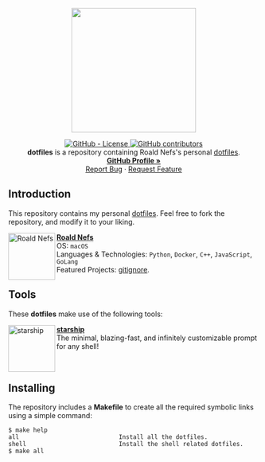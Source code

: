 <p align="center">
    <a href="https://github.com/roaldnefs/dotfiles">
        <img src="https://github.com/jglovier/dotfiles-logo/blob/main/dotfiles-logo.png?raw=true"
            alt=""
            style="width: 250px;">
    </a>
</p>
<p align="center">
    <a href="https://raw.githubusercontent.com/roaldnefs/dotfiles/main/LICENSE">
        <img src="https://img.shields.io/github/license/roaldnefs/dotfiles?style=for-the-badge&color=blue"
            alt="GitHub - License">
    </a>
    <!-- <a href="https://github.com/roaldnefs/dotfiles/actions">
        <img src="https://img.shields.io/github/workflow/status/roaldnefs/dotfiles/test?style=for-the-badge&color=blue"
            alt="GitHub Workflow Status">
    </a> -->
    <a href="https://github.com/roaldnefs/dotfiles/graphs/contributors">
        <img src="https://img.shields.io/github/contributors/roaldnefs/dotfiles?style=for-the-badge&color=blue"
            alt="GitHub contributors">
    </a>
    </br>
    <b>dotfiles</b> is a repository containing Roald Nefs's personal <a href="https://dotfiles.github.io/">dotfiles</a>.
    <br />
    <a href="https://github.com/roaldnefs"><strong>GitHub Profile »</strong></a>
    <br />
    <a href="https://github.com/roaldnefs/dotfiles/issues/new?assignees=&labels=Type%3A%20Bug&template=bug_report.md&title=Bug%3A">Report Bug</a>
    ·
    <a href="https://github.com/roaldnefs/dotfiles/issues/new?assignees=&labels=Type%3A%20Enhancement&template=feature_request.md&title=Feature+Request%3A">Request Feature</a>
</p>

## Introduction
This repository contains my personal [dotfiles](https://dotfiles.github.io/). Feel free to fork the repository, and modify it to your liking.

[<img align="left" height="94px" width="94px" alt="Roald Nefs" src="https://avatars.githubusercontent.com/u/6523325"/>](https://github.com/roaldnefs)

[**Roald Nefs**](https://github.com/roaldnefs) \
OS: `macOS` \
Languages & Technologies: `Python`, `Docker`, `C++`, `JavaScript`, `GoLang` \
Featured Projects: [gitignore](https://github.com/roaldnefs/gitignore).
<br/>

## Tools
These **dotfiles** make use of the following tools:

[<img align="left" height="94px" width="94px" alt="starship" src="https://avatars.githubusercontent.com/u/49654870"/>](https://starship.rs/)

[**starship**](https://starship.rs/) \
The minimal, blazing-fast, and infinitely customizable prompt for any shell!
<br/>
<br/>
<br/>

## Installing
The repository includes a **Makefile** to create all the required symbolic links using a simple command:

```console
$ make help
all                            Install all the dotfiles.
shell                          Install the shell related dotfiles.
$ make all
```
